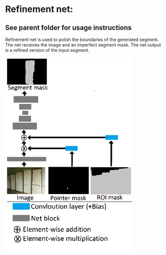﻿# Refinement net: 
## See parent folder for usage instructions  
Refinement net is used to polish the boundaries of the generated segment. The net receives the image and an imperfect segment mask. The net output is a refined version of the input segment. 


![](/PointerSegmentation/Figure.png)
